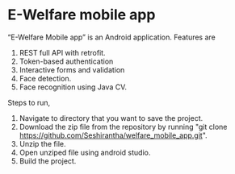 # E-Welfare mobile app
“E-Welfare Mobile app” is an Android application. 
Features are 
1. REST full API with retrofit.
2. Token-based authentication
3. Interactive forms and validation
4. Face detection.  
5. Face recognition using Java CV.

Steps to run,
1. Navigate to directory that you want to save the project.
2. Download the zip file from the repository by running "git clone https://github.com/Seshirantha/welfare_mobile_app.git".
3. Unzip the file.
4. Open unziped file using android studio.
5. Build the project.
